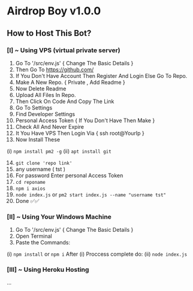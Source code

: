 # Airdrop Boy v1.0.0

## How to Host This Bot?

### [I] ~ Using VPS (virtual private server)

01) Go To '/src/env.js' { Change The Basic Details }
02) Then Go To https://github.com/
03) If You Don't Have Account Then Register And Login Else Go To Repo.
04) Make A New Repo. { Private , Add Readme }
05) Now Delete Readme
06) Upload All Files In Repo.
07) Then Click On Code And Copy The Link
08) Go To Settings
09) Find Developer Settings
10) Personal Access Token { If You Don't Have Then Make }
11) Check All And Never Expire
12) It You Have VPS Then Login Via { ssh root@YourIp }
13) Now Install These 

(i) ```npm install pm2 -g```
(ii) ```apt install git```

14) `git clone 'repo link'`
15) any username ( tst )
16) For password  Enter personal Access Token
17) `cd reponame`
18) `npm i axios`
19) `node index.js` or `pm2 start index.js --name "username tst"`
20) Done ✅✅


### [II] ~ Using Your Windows Machine

01) Go To '/src/env.js' { Change The Basic Details }
02) Open Terminal
03) Paste the Commands:

(i) `npm install` or `npm i`
After (i) Proccess complete do:
(ii) `node index.js`


### [III] ~ Using Heroku Hosting
...
